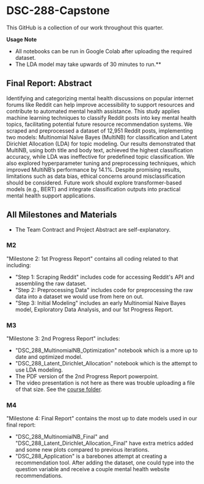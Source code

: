 # DSC-288-Capstone
This GitHub is a collection of our work throughout this quarter.

**Usage Note**
- All notebooks can be run in Google Colab after uploading the required dataset.
- The LDA model may take upwards of 30 minutes to run.** 

## Final Report: Abstract
Identifying and categorizing mental health discussions on popular internet forums like Reddit can help improve accessibility to support resources and contribute to automated mental health assistance. This study applies machine learning techniques to classify Reddit posts into key mental health topics, facilitating potential future resource recommendation systems. We scraped and preprocessed a dataset of 12,951 Reddit posts, implementing two models: Multinomial Naïve Bayes (MultiNB) for classification and Latent Dirichlet Allocation (LDA) for topic modeling. Our results demonstrated that MultiNB, using both title and body text, achieved the highest classification accuracy, while LDA was ineffective for predefined topic classification. We also explored hyperparameter tuning and preprocessing techniques, which improved MultiNB’s performance by 14.1%. Despite promising results, limitations such as data bias, ethical concerns around misclassification should be considered. Future work should explore transformer-based models (e.g., BERT) and integrate classification outputs into practical mental health support applications.



## All Milestones and Materials
- The Team Contract and Project Abstract are self-explanatory.

### M2
 "Milestone 2: 1st Progress Report" contains all coding related to that including:
- "Step 1: Scraping Reddit" includes code for accessing Reddit's API and assembling the raw dataset.
- "Step 2: Preprocessing Data" includes code for preprocessing the raw data into a dataset we would use from here on out.
- "Step 3: Initial Modeling" includes an early Multinomial Naive Bayes model, Exploratory Data Analysis, and our 1st Progress Report.

### M3
"Milestone 3: 2nd Progress Report" includes:
- "DSC_288_MultinomialNB_Optimization" notebook which is a more up to date and optimized model.
- "DSC_288_Latent_Dirichlet_Allocation" notebook which is the attempt to use LDA modeling.
- The PDF version of the 2nd Progress Report powerpoint.
- The video presentation is not here as there was trouble uploading a file of that size. See the [course folder](https://drive.google.com/drive/folders/110CcHE6brXFoLajaCoHHTkSpnWU8PUcy).

### M4
"Milestone 4: Final Report" contains the most up to date models used in our final report:
- "DSC_288_MultinomialNB_Final" and "DSC_288_Latent_Dirichlet_Allocation_Final" have extra metrics added and some new plots compared to previous iterations.
- "DSC_288_Application" is a barebones attempt at creating a recommendation tool. After adding the dataset, one could type into the question variable and receive a couple mental health website recommendations.
